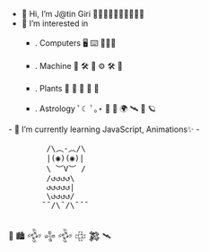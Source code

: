 - 👋 Hi, I’m J@tin Giri 👨‍💻👨‍🔧👨‍🌾👷‍♂️👨‍🍳
- 👀 I’m interested in <ul type = 'square'>
 &nbsp; <li>. Computers 🖥 ⌨️ 👨🏻‍💻</li>
 &nbsp; <li>. Machine 🤖 🛠️ 🦾 ⚙️ 🛠️ 🔧 </li>
 &nbsp; <li>. Plants 🌳 🌾 🌱 🌲 🌿</li>
 &nbsp; <li>. Astrology ﾟ☾ ﾟ｡⋆ 🔭 🚀 🌍 🛰️ 🔬 🪐 </li>
 
</ul>
- 📎  I’m currently learning JavaScript, Animations✨
- <pre>
        /\︵-︵/\
        |(◉)(◉)|
        \ ︶V︶ /
        /↺↺↺↺\
        ↺↺↺↺↺|
        \↺↺↺↺/
       ¯¯/\¯/\¯¯¯
   </pre>

   🗿 🏙 𒅒 𒈔 𒅒 𒇫 𒄆  🛰️   
<!--- - ☄️   
👩🏽‍💻 🤖🎯🗿🏙 ⌨️🔭 👨🏻‍💻🔬⚙️ 🛠️🔧📟 🚀    
⋆｡ﾟ🪐｡⋆｡ ﾟ☾ ﾟ｡⋆
🌌   ༘⋆₊ ⊹★🔭๋࣭ ⭑⋆｡˚    🪐  🛰️      
🃜🃚🃖🃁🂭🂺 🌍   
๑☆❕☆🦈☆๑  
📸  👩‍🚀   🌲🌳🌿   
𒅒𒈔𒅒𒇫𒄆
💞️ I’m looking to collaborate on ... 
- 📫 How to reach me ...   
- 😄 Pronouns: ...  
- ⚡ Fun fact: ...    
--->
<!---  
Jatin-Giri/Jatin-Giri is a ✨ special ✨ repository because its `README.md` (this file) appears on your GitHub profile.   
You can click the Preview link to take a look at your changes.
--->
